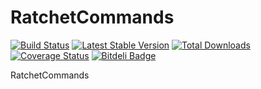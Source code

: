 RatchetCommands
===============

[![Build Status](https://travis-ci.org/WyriHaximus/RatchetCommands.png)](https://travis-ci.org/WyriHaximus/RatchetCommands)
[![Latest Stable Version](https://poser.pugx.org/WyriHaximus/RatchetCommands/v/stable.png)](https://packagist.org/packages/WyriHaximus/RatchetCommands)
[![Total Downloads](https://poser.pugx.org/WyriHaximus/RatchetCommands/downloads.png)](https://packagist.org/packages/WyriHaximus/RatchetCommands)
[![Coverage Status](https://coveralls.io/repos/WyriHaximus/RatchetCommands/badge.png)](https://coveralls.io/r/WyriHaximus/RatchetCommands)
[![Bitdeli Badge](https://d2weczhvl823v0.cloudfront.net/WyriHaximus/ratchetcommands/trend.png)](https://bitdeli.com/free "Bitdeli Badge")

RatchetCommands

